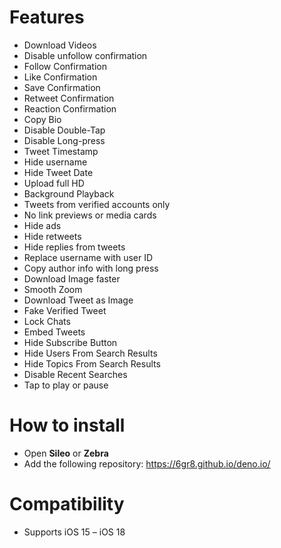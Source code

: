 # Features


- Download Videos  
- Disable unfollow confirmation  
- Follow Confirmation  
- Like Confirmation  
- Save Confirmation  
- Retweet Confirmation  
- Reaction Confirmation  
- Copy Bio  
- Disable Double-Tap  
- Disable Long-press  
- Tweet Timestamp  
- Hide username  
- Hide Tweet Date  
- Upload full HD  
- Background Playback  
- Tweets from verified accounts only  
- No link previews or media cards  
- Hide ads  
- Hide retweets  
- Hide replies from tweets  
- Replace username with user ID  
- Copy author info with long press  
- Download Image faster  
- Smooth Zoom  
- Download Tweet as Image  
- Fake Verified Tweet  
- Lock Chats  
- Embed Tweets  
- Hide Subscribe Button  
- Hide Users From Search Results  
- Hide Topics From Search Results  
- Disable Recent Searches  
- Tap to play or pause  

# How to install

- Open **Sileo** or **Zebra**  
- Add the following repository: https://6gr8.github.io/deno.io/

# Compatibility

- Supports iOS 15 – iOS 18  
